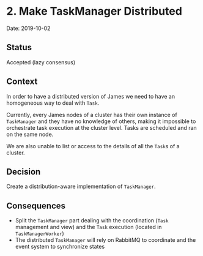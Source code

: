 # 2. Make TaskManager Distributed

Date: 2019-10-02

## Status

Accepted (lazy consensus)

## Context

In order to have a distributed version of James we need to have an homogeneous way to deal with `Task`.

Currently, every James nodes of a cluster has their own instance of `TaskManager` and they have no knowledge of others, making it impossible to orchestrate task execution at the cluster level.
Tasks are scheduled and ran on the same node.

We are also unable to list or access to the details of all the `Task`s of a cluster.

## Decision

Create a distribution-aware implementation of `TaskManager`.

## Consequences

 * Split the `TaskManager` part dealing with the coordination (`Task` management and view) and the `Task` execution (located in `TaskManagerWorker`)
 * The distributed `TaskManager` will rely on RabbitMQ to coordinate and the event system to synchronize states
